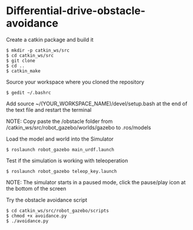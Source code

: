 # Differential-drive-obstacle-avoidance
Create a catkin package and build it 

	$ mkdir -p catkin_ws/src
    $ cd catkin_ws/src
    $ git clone
    $ cd ..
    $ catkin_make
  
Source your workspace where you cloned the repository

	$ gedit ~/.bashrc
	
Add source ~/(YOUR_WORKSPACE_NAME)/devel/setup.bash at the end of the text file and restart the terminal

NOTE: Copy paste the /obstacle folder from /catkin_ws/src/robot_gazebo/worlds/gazebo to .ros/models

Load the model and world into the Simulator

    $ roslaunch robot_gazebo main_urdf.launch
    
Test if the simulation is working with teleoperation

    $ roslaunch robot_gazebo teleop_key.launch   
 
NOTE: The simulator starts in a paused mode, click the pause/play icon at the bottom of the screen

Try the obstacle avoidance script

    $ cd catkin_ws/src/robot_gazebo/scripts
    $ chmod +x avoidance.py
    $ ./avoidance.py
    
